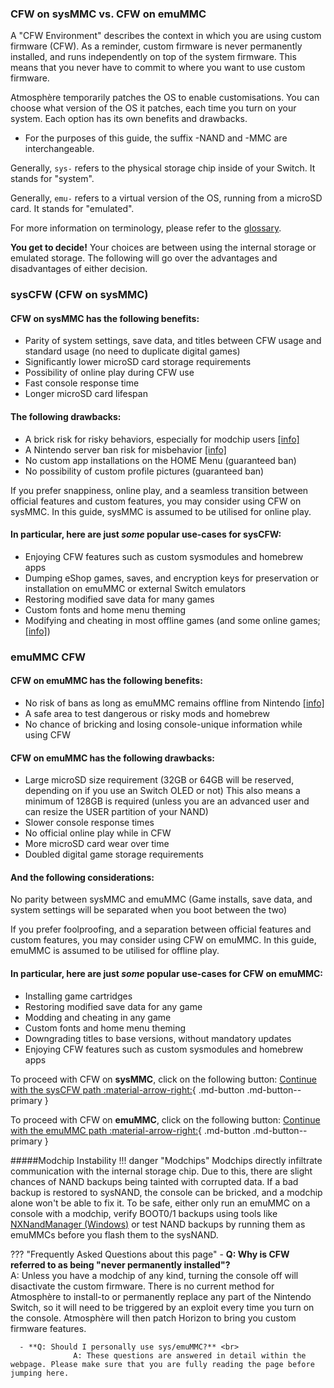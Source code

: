 ### **CFW on sysMMC vs. CFW on emuMMC**

A "CFW Environment" describes the context in which you are using custom firmware (CFW).
As a reminder, custom firmware is never permanently installed, and runs independently on top of the system firmware. This means that you never have to commit to where you want to use custom firmware.

Atmosphère temporarily patches the OS to enable customisations. You can choose what version of the OS it patches, each time you turn on your system. Each option has its own benefits and drawbacks.

 - For the purposes of this guide, the suffix -NAND and -MMC are interchangeable.

Generally, `sys-` refers to the physical storage chip inside of your Switch. It stands for "system".

Generally, `emu-` refers to a virtual version of the OS, running from a microSD card. It stands for "emulated".

For more information on terminology, please refer to the [glossary](../../extras/glossary.md).

**You get to decide!** Your choices are between using the internal storage or emulated storage. The following will go over the advantages and disadvantages of either decision.

### **sysCFW (CFW on sysMMC)**
#### **CFW on sysMMC has the following benefits:**

* Parity of system settings, save data, and titles between CFW usage and standard usage (no need to duplicate digital games)
* Significantly lower microSD card storage requirements
* Possibility of online play during CFW use
* Fast console response time
* Longer microSD card lifespan


#### **The following drawbacks:**

* A brick risk for risky behaviors, especially for modchip users [[info]](#modchip-instability)
* A Nintendo server ban risk for misbehavior [[info]](https://nx.eiphax.tech/ban.html)
* No custom app installations on the HOME Menu (guaranteed ban)
* No possibility of custom profile pictures (guaranteed ban)

If you prefer snappiness, online play, and a seamless transition between official features and custom features, you may consider using CFW on sysMMC. In this guide, sysMMC is assumed to be utilised for online play.

#### **In particular, here are just *some* popular use-cases for sysCFW:**

* Enjoying CFW features such as custom sysmodules and homebrew apps
* Dumping eShop games, saves, and encryption keys for preservation or installation on emuMMC or external Switch emulators
* Restoring modified save data for many games
* Custom fonts and home menu theming
* Modifying and cheating in most offline games (and some online games; [[info]](../../extras/cheats.md))



### **emuMMC CFW**
#### **CFW on emuMMC has the following benefits:**

* No risk of bans as long as emuMMC remains offline from Nintendo [[info]](../../extras/img/ban.png)
* A safe area to test dangerous or risky mods and homebrew
* No chance of bricking and losing console-unique information while using CFW

#### **CFW on emuMMC has the following drawbacks:**

* Large microSD size requirement (32GB or 64GB will be reserved, depending on if you use an Switch OLED or not)
 This also means a minimum of 128GB is required (unless you are an advanced user and can resize the USER partition of your NAND)
* Slower console response times
* No official online play while in CFW
* More microSD card wear over time
* Doubled digital game storage requirements <link to dumping digital games>

#### **And the following considerations:**
No parity between sysMMC and emuMMC (Game installs, save data, and system settings will be separated when you boot between the two)

If you prefer foolproofing, and a separation between official features and custom features, you may consider using CFW on emuMMC. In this guide, emuMMC is assumed to be utilised for offline play.

#### **In particular, here are just *some* popular use-cases for CFW on emuMMC:**

* Installing game cartridges
* Restoring modified save data for any game
* Modding and cheating in any game
* Custom fonts and home menu theming
* Downgrading titles to base versions, without mandatory updates
* Enjoying CFW features such as custom sysmodules and homebrew apps

To proceed with CFW on **sysMMC**, click on the following button:
[Continue with the sysCFW path :material-arrow-right:](../all/partitioning_sd_syscfw.md){ .md-button .md-button--primary }

To proceed with CFW on **emuMMC**, click on the following button:
[Continue with the emuMMC path :material-arrow-right:](../all/partitioning_sd.md){ .md-button .md-button--primary }

#####Modchip Instability
!!! danger "Modchips"
      Modchips directly infiltrate communication with the internal storage chip. Due to this, there are slight chances of NAND backups being tainted with corrupted data. If a bad backup is restored to sysNAND, the console can be bricked, and a modchip alone won't be able to fix it. To be safe, either only run an emuMMC on a console with a modchip, verify BOOT0/1 backups using tools like [NXNandManager (Windows)](https://github.com/eliboa/NxNandManager) or test NAND backups by running them as emuMMCs before you flash them to the sysNAND.

??? "Frequently Asked Questions about this page"
      - **Q: Why is CFW referred to as being "never permanently installed"?** <br>
                  A: Unless you have a modchip of any kind, turning the console off will disactivate the custom firmware. There is no current method for Atmosphère to install-to or permanently replace any part of the Nintendo Switch, so it will need to be triggered by an exploit every time you turn on the console. Atmosphère will then patch Horizon to bring you custom firmware features.

      - **Q: Should I personally use sys/emuMMC?** <br>
                  A: These questions are answered in detail within the webpage. Please make sure that you are fully reading the page before jumping here.
